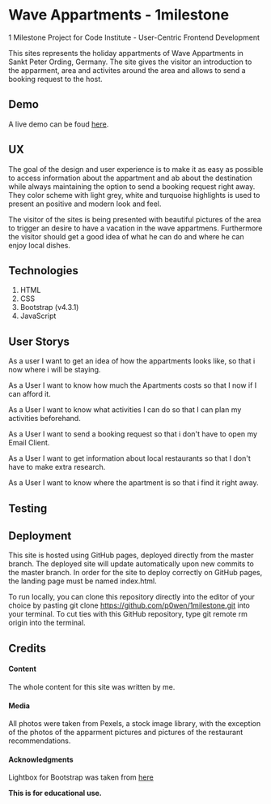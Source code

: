# Wave Appartments - 1milestone

1 Milestone Project for Code Institute - User-Centric Frontend Development

This sites represents the holiday appartments of Wave Appartments in Sankt Peter Ording, Germany. The site gives the visitor an introduction to the apparment, area and activites around the area and allows to send a booking request to the host. 

## Demo
A live demo can be foud [here](https://p0wen.github.io/1milestone/index.html "Wave Appartments").

## UX
The goal of the design and user experience is to make it as easy as possible to access information about the appartment and ab about the destination while always maintaining the option to send a booking request right away. They color scheme with light grey, white and turquoise highlights is used to present an positive and modern look and feel. 

The visitor of the sites is being presented with beautiful pictures of the area to trigger an desire to have a vacation in the wave appartmens. Furthermore the visitor should get a good idea of what he can do and where he can enjoy local dishes. 

## Technologies

1. HTML
2. CSS
3. Bootstrap (v4.3.1)
4. JavaScript

## User Storys

As a user I want to get an idea of how the appartments looks like, so that i now where i will be staying.

As a User I want to know how much the Apartments costs so that I now if I can afford it.

As a User I want to know what activities I can do so that I can plan my activities beforehand.

As a User I want to send a booking request so that i don't have to open my Email Client.

As a User I want to get information about local restaurants so that  I don't have to make extra research.

As a User I want to know where the apartment is so that i find it right away.

## Testing



## Deployment

This site is hosted using GitHub pages, deployed directly from the master branch. The deployed site will update automatically upon new commits to the master branch. In order for the site to deploy correctly on GitHub pages, the landing page must be named index.html.

To run locally, you can clone this repository directly into the editor of your choice by pasting git clone https://github.com/p0wen/1milestone.git into your terminal. To cut ties with this GitHub repository, type git remote rm origin into the terminal.

## Credits

#### Content

The whole content for this site was written by me.

#### Media

All photos were taken from Pexels, a stock image library, with the exception of the photos of the apparment pictures and pictures of the restaurant recommendations. 

#### Acknowledgments

Lightbox for Bootstrap was taken from [here](https://ashleydw.github.io/lightbox/)


**This is for educational use.**
